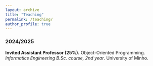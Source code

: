 ```yaml
---
layout: archive
title: "Teaching"
permalink: /teaching/
author_profile: true
---
```


### 2024/2025

**Invited Assistant Professor (25%).** Object-Oriented Programming. *Informatics Engineering B.Sc. course, 2nd year*. University of Minho.